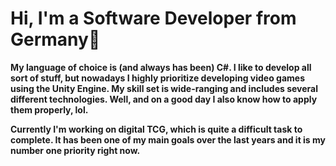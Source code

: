# Hi, I'm a Software Developer from Germany👋<b>

My language of choice is (and always has been) C#. I like to develop all sort of stuff, but nowadays I highly prioritize developing video games using the Unity Engine. My skill set is wide-ranging and includes several different technologies. Well, and on a good day I also know how to apply them properly, lol.

Currently I'm working on digital TCG, which is quite a difficult task to complete. It has been one of my main goals over the last years and it is my number one priority right now.


<!--
**mauricekoenig/mauricekoenig** is a ✨ _special_ ✨ repository because its `README.md` (this file) appears on your GitHub profile.

Here are some ideas to get you started:

- 🔭 I’m currently working on a TCG
- 🌱 I’m currently learning Linear Algebra & HLSL
- 👯 I’m looking to collaborate on ...
- 🤔 I’m looking for help with ...
- 💬 Ask me about ...
- 📫 How to reach me: ...
- 😄 Pronouns: ...
- ⚡ Fun fact: ...
-->
